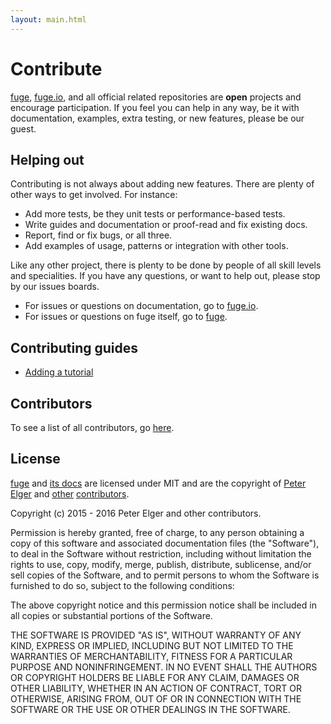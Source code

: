 ```yaml
---
layout: main.html
---
```


# Contribute
[fuge][], [fuge.io][], and all official related repositories are __open__ projects and encourage participation. If you feel you can help in any way, be it with documentation, examples, extra testing, or new features, please be our guest.

## Helping out
Contributing is not always about adding new features. There are plenty of other ways to get involved. For instance:

- Add more tests, be they unit tests or performance-based tests.
- Write guides and documentation or proof-read and fix existing docs.
- Report, find or fix bugs, or all three.
- Add examples of usage, patterns or integration with other tools.

Like any other project, there is plenty to be done by people of all skill levels and specialities.
If you have any questions, or want to help out, please stop by our issues boards.

- For issues or questions on documentation, go to [fuge.io][org_issues].
- For issues or questions on fuge itself, go to [fuge][code_issues].

## Contributing guides

- [Adding a tutorial][]

## Contributors
To see a list of all contributors, go [here][contributors].

## License
[fuge][] and [its docs][fuge.io] are licensed under MIT and
are the copyright of [Peter Elger][] and [other][contributors] [contributors][].

Copyright (c) 2015 - 2016 Peter Elger and other contributors.

Permission is hereby granted, free of charge, to any person obtaining a copy
of this software and associated documentation files (the "Software"), to deal
in the Software without restriction, including without limitation the rights
to use, copy, modify, merge, publish, distribute, sublicense, and/or sell
copies of the Software, and to permit persons to whom the Software is
furnished to do so, subject to the following conditions:

The above copyright notice and this permission notice shall be included in
all copies or substantial portions of the Software.

THE SOFTWARE IS PROVIDED "AS IS", WITHOUT WARRANTY OF ANY KIND, EXPRESS OR
IMPLIED, INCLUDING BUT NOT LIMITED TO THE WARRANTIES OF MERCHANTABILITY,
FITNESS FOR A PARTICULAR PURPOSE AND NONINFRINGEMENT. IN NO EVENT SHALL THE
AUTHORS OR COPYRIGHT HOLDERS BE LIABLE FOR ANY CLAIM, DAMAGES OR OTHER
LIABILITY, WHETHER IN AN ACTION OF CONTRACT, TORT OR OTHERWISE, ARISING FROM,
OUT OF OR IN CONNECTION WITH THE SOFTWARE OR THE USE OR OTHER DEALINGS IN
THE SOFTWARE.

[Adding a tutorial]: ./adding-a-tutorial.html
[fuge]: https://github.com/apparatus/fuge
[fuge.io]: https://github.com/apparatus/fuge.io
[code_issues]: https://github.com/apparatus/fuge/issues
[org_issues]: https://github.com/apparatus/fuge.io/issues
[other]: https://github.com/apparatus/fuge.io/contributors
[contributors]: /contributors/
[Peter Elger]: https://github.com/pelger

